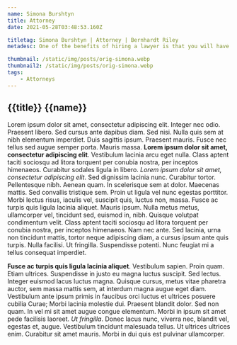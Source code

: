 ```yaml
---
name: Simona Burshtyn
title: Attorney
date: 2021-05-28T03:48:53.160Z

titletag: Simona Burshtyn | Attorney | Bernhardt Riley
metadesc: One of the benefits of hiring a lawyer is that you will have an expert on your side who knows how to navigate legal proceedings.

thumbnail: /static/img/posts/orig-simona.webp
thumbnail2: /static/img/posts/orig-simona.webp
tags:
    - Attorneys
---
```


<div class="text-lg max-w-prose mx-auto">
  <h2 class="pt-12">
    <span class="block text-base text-center text-br-900 font-semibold tracking-wide uppercase">{{title}}</span>
    <span class="mt-2 block text-3xl text-center leading-8 font-extrabold tracking-tight text-gray-900 sm:text-4xl">{{name}}</span>
  </h2>
  <p class="mt-8 text-xl text-gray-500 leading-8">Lorem ipsum dolor sit amet, consectetur adipiscing elit. Integer nec odio. Praesent libero. Sed cursus ante dapibus diam. Sed nisi. Nulla quis sem at nibh elementum imperdiet. Duis sagittis ipsum. Praesent mauris. Fusce nec tellus sed augue semper porta. Mauris massa. <b>Lorem ipsum dolor sit amet, consectetur adipiscing elit</b>. Vestibulum lacinia arcu eget nulla. Class aptent taciti sociosqu ad litora torquent per conubia nostra, per inceptos himenaeos. Curabitur sodales ligula in libero. <i>Lorem ipsum dolor sit amet, consectetur adipiscing elit</i>. Sed dignissim lacinia nunc. Curabitur tortor. Pellentesque nibh. Aenean quam. In scelerisque sem at dolor. Maecenas mattis. Sed convallis tristique sem. Proin ut ligula vel nunc egestas porttitor. Morbi lectus risus, iaculis vel, suscipit quis, luctus non, massa. Fusce ac turpis quis ligula lacinia aliquet. Mauris ipsum. Nulla metus metus, ullamcorper vel, tincidunt sed, euismod in, nibh. Quisque volutpat condimentum velit. Class aptent taciti sociosqu ad litora torquent per conubia nostra, per inceptos himenaeos. Nam nec ante. Sed lacinia, urna non tincidunt mattis, tortor neque adipiscing diam, a cursus ipsum ante quis turpis. Nulla facilisi. Ut fringilla. Suspendisse potenti. Nunc feugiat mi a tellus consequat imperdiet. </p>
</div>
<div class="mt-6 prose prose-indigo prose-lg text-gray-500 mx-auto">
  <p><b>Fusce ac turpis quis ligula lacinia aliquet</b>. Vestibulum sapien. Proin quam. Etiam ultrices. Suspendisse in justo eu magna luctus suscipit. Sed lectus. Integer euismod lacus luctus magna. Quisque cursus, metus vitae pharetra auctor, sem massa mattis sem, at interdum magna augue eget diam. Vestibulum ante ipsum primis in faucibus orci luctus et ultrices posuere cubilia Curae; Morbi lacinia molestie dui. Praesent blandit dolor. Sed non quam. In vel mi sit amet augue congue elementum. Morbi in ipsum sit amet pede facilisis laoreet. <i>Ut fringilla</i>. Donec lacus nunc, viverra nec, blandit vel, egestas et, augue. Vestibulum tincidunt malesuada tellus. Ut ultrices ultrices enim. Curabitur sit amet mauris. Morbi in dui quis est pulvinar ullamcorper.</p>
</div>
